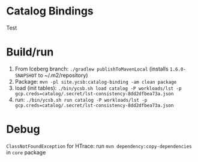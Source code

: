# Catalog Bindings

Test

# Build/run

1. From Iceberg branch: `./gradlew publishToMavenLocal` (installs `1.6.0-SNAPSHOT` to ~/.m2/repository)
2. Package: `mvn -pl site.ycsb:catalog-binding -am clean package`
3. load (init tables): `./bin/ycsb.sh load catalog -P workloads/lst -p gcp.creds=catalog/.secret/lst-consistency-8dd2dfbea73a.json`
4. run: `./bin/ycsb.sh run catalog -P workloads/lst -p gcp.creds=catalog/.secret/lst-consistency-8dd2dfbea73a.json`

# Debug

`ClassNotFoundException` for HTrace: run `mvn dependency:copy-dependencies` in `core` package